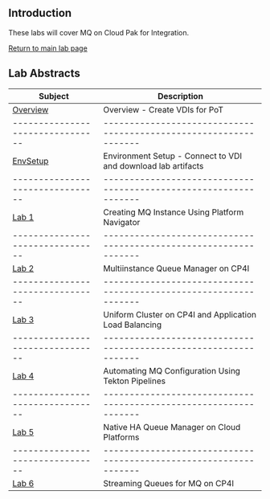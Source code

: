 ## Introduction
These labs will cover MQ on Cloud Pak for Integration. 

[Return to main lab page](../index.md)


## Lab Abstracts

|  Subject                       | Description                                                                                         |                                                               
|--------------------------------|-----------------------------------------------------------------|
| [Overview](overview/mq_cp4i_pot_overview.md) | Overview - Create VDIs for PoT                                  |                                    
|--------------------------------|-----------------------------------------------------------------|
| [EnvSetup](envsetup/mq_cp4i_pot_envsetup.md) | Environment Setup - Connect to VDI and download lab artifacts   |                                    
|--------------------------------|-----------------------------------------------------------------|
| [Lab 1](Lab_1/mq_cp4i_pot_lab1.md)       | Creating MQ Instance Using Platform Navigator                   |                                    
|--------------------------------|-----------------------------------------------------------------|
| [Lab 2](Lab_2/mq_cp4i_pot_lab2.md)       | Multiinstance Queue Manager on CP4I                             |                                    
|--------------------------------|-----------------------------------------------------------------|
| [Lab 3](Lab_3/mq_cp4i_pot_lab3.md)       | Uniform Cluster on CP4I and Application Load Balancing          |                                     
|--------------------------------|-----------------------------------------------------------------|
| [Lab 4](Lab_4/mq_cp4i_pot_lab4.md)       | Automating MQ Configuration Using Tekton Pipelines              |                                    
|--------------------------------|-----------------------------------------------------------------|
| [Lab 5](Lab_5/mq_cp4i_pot_lab5.md)       | Native HA Queue Manager on Cloud Platforms                      | 
|--------------------------------|-----------------------------------------------------------------|
| [Lab 6](Lab_6/mq_cp4i_pot_lab6.md)       | Streaming Queues for MQ on CP4I                      |                                       

